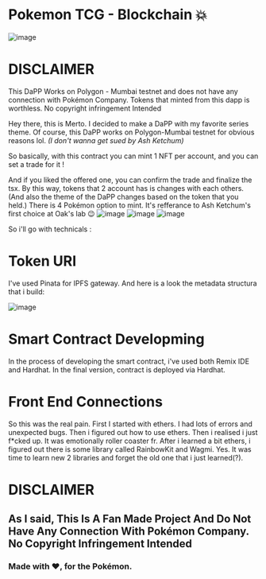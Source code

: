 # Pokemon TCG - Blockchain :collision:


![image](https://user-images.githubusercontent.com/79616834/211262317-e3203b2d-a292-484a-b38a-b2587ccff09a.png)
# DISCLAIMER
This DaPP Works on Polygon - Mumbai testnet and does not have any connection with Pokémon Company. Tokens that minted from this dapp is worthless. No copyright infringement Intended


Hey there, this is Merto. I decided to make a DaPP with my favorite series theme. Of course, this DaPP works on Polygon-Mumbai testnet for obvious reasons lol.
*(I don't wanna get sued by Ash Ketchum)*

So basically, with this contract you can mint 1 NFT per account, and you can set a trade for it !

And if you liked the offered one, you can confirm the trade and finalize the tsx. By this way, tokens that 2 account has is changes with each others.(And also the theme of the DaPP changes based on the token that you held.) There is 4 Pokémon option to mint. It's refferance to Ash Ketchum's first choice at Oak's lab :wink:
![image](https://user-images.githubusercontent.com/79616834/211262421-f29a780c-8fba-4b3f-a3e3-f33f3165976f.png)
![image](https://user-images.githubusercontent.com/79616834/211262596-98939d43-c7b7-47d6-819c-75dd83846f7f.png)
![image](https://user-images.githubusercontent.com/79616834/211948354-6de3c5fa-3345-4f2a-a07f-26d6203d33f4.png)


So i'll go with technicals :

# Token URI
I've used Pinata for IPFS gateway. And here is a look the metadata structura that i build:

![image](https://user-images.githubusercontent.com/79616834/211262965-02d2ca31-4f27-4cb6-a6f0-c377221807e9.png)

# Smart Contract Developming
In the process of developing the smart contract, i've used both Remix IDE and Hardhat. In the final version, contract is deployed via Hardhat.

# Front End Connections

So this was the real pain. First I started with ethers. I had lots of errors and unexpected bugs. Then i figured out how to use ethers. Then i realised i just f*cked up. It was emotionally roller coaster fr. After i learned a bit ethers, i figured out there is some library called RainbowKit and Wagmi. Yes. It was time to learn new 2 libraries and forget the old one that i just learned(?).

# DISCLAIMER
## As I said, This Is A Fan Made Project And Do Not Have Any Connection With Pokémon Company. No Copyright Infringement Intended


### Made with :heart:, for the Pokémon.

